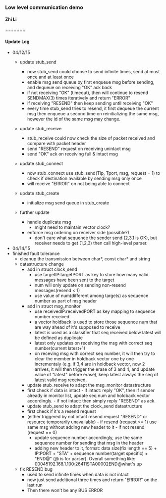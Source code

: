 ### Low level communication demo
#### Zhi Li

=======
#### Update Log
  - 04/12/15
    - update stub_send
      - now stub_send could choose to send infinite times, send at most once and at least once
      - enable msg send queue by first enqueue msg before sending, and dequeue on receiving "OK" ack back
      - if not receiving "OK" (timeout), then will continue to resend SENDMAX(3) times iteratively and return "ERROR"
      - if receiving "RESEND" then keep sending until receiving "OK"
      - every time stub_send tries to resend, it first dequeue the current msg then enqueue a second time on reinitializing the same msg, however the id of the same msg may change.
    - update stub_receive
      - stub_receive could now check the size of packet received and compare with packet header
      - send "RESEND" request on receiving unintact msg
      - send "OK" ack on receiving full & intact msg
    - update stub_connect
      - now stub_connect use stub_send(Tip, Tport, msg, request = 1) to check if destination available by sending msg only once
      - will receive "ERROR" on not being able to connect
    - update stub_create
      - initialize msg send queue in stub_create
       
      
    - further update
      - handle duplicate msg
        - might need to maintain vector clock? 
      - enforce msg ordering on receiver side (possible?)
        - don't care what sequence the sender send (2,3,1 is OK), but receiver needs to get (1,2,3) then call high-level parser. 
  - 04/14/15
  - finished fault tolerance
    - cleanup the transmission between char*, const char* and string
    - datastructure change
      - add in struct clock_send
        - use targetIP:targetPORT as key to store how many valid messages have been sent to the target   
        - num will only update on sending non-resend messages(resend < 1)
        - use value of num(different among targets) as sequence number as part of msg header
      - add in struct msg_monitor
        - use receivedIP:receivedPORT as key mapping to sequence number received
        - a vector<int> holdback is used to store those sequence num that are way ahead of it's supposed to receive
        - latest is used as a classifier that seq received below latest will be defined as duplicate
        - latest only updates on receiving the msg with correct seq number(current latest+1)
        - on receving msg with correct seq number, it will then try to clear the member in holdback vector one by one incrementaly (e.g. if 3,4 are in holdback vector, now 2 arrives, it will then trigger the erase of 3 and 4, and update value of "latest" before erase), keep latest always the seq of latest valid msg received.
      -  update stub_receive to adapt the msg_monitor datastructure
        -  first check if data is intact
          -  if intact: reply "OK", then if sender already in monitor list, update seq num and holdback vector accordingly.
          -  if not intact: then simply reply "RESEND" as ack.
      -  update stub_send to adapt the clock_send datastructure
        -  first check if it's a resend request
        -  (either triggered by not intact resend request "RESEND" or resource temporarily unavailable)
          -  if resend (request >= 1) use same msg without adding new header to it
          -  if not resend (request == 0) 
            -  update sequence number accordingly, use the same sequence number for sending that msg in the header
            -  adding new header to it, format:   data size(fix length == 5) + IP:PORT + "STA" + sequence number(target specific) + "END@" (@ is for parser). Overall something like: 00045192.168.1.100:26411STA00002END@what's up
    - fix RESEND bug
      - used to send infinite times when data is not intact
      - now just send additional three times and return "ERROR" on the last run
      - Then there won't be any BUS ERROR
